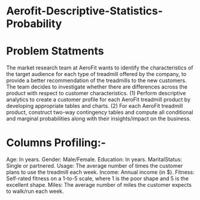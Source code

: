# Aerofit-Descriptive-Statistics-Probability

# Problem Statments
The market research team at AeroFit wants to identify the characteristics of the target audience for each type of treadmill offered 
by the company, to provide a better recommendation of the treadmills to the new customers. The team decides to investigate whether 
there are differences across the product with respect to customer characteristics.
(1) Perform descriptive analytics to create a customer profile for each AeroFit treadmill product by developing appropriate tables and charts.
(2) For each AeroFit treadmill product, construct two-way contingency tables and compute all conditional and marginal probabilities along with their insights/impact on the business.

# Columns Profiling:-
Age:	In years.
Gender:	Male/Female.
Education:	In years.
MaritalStatus:	Single or partnered.
Usage:	The average number of times the customer plans to use the treadmill each week.
Income:	Annual income (in $).
Fitness:	Self-rated fitness on a 1-to-5 scale, where 1 is the poor shape and 5 is the excellent shape.
Miles:	The average number of miles the customer expects to walk/run each week.
